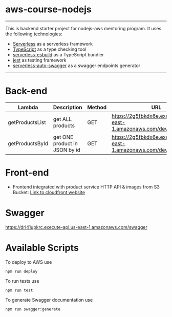 # aws-course-nodejs
___

This is backend starter project for nodejs-aws mentoring program. It uses the following technologies:

- [Serverless](https://serverless.com/) as a serverless framework
- [TypeScript](https://www.typescriptlang.org/) as a type checking tool
- [serverless-esbuild](https://www.serverless.com/plugins/serverless-esbuild) as a TypeScript bundler
- [jest](https://jestjs.io/) as testing framework
- [serverless-auto-swagger](https://github.com/completecoding/serverless-auto-swagger) as a swagger endpoints generator
___

# Back-end 

| Lambda          | Description                   | Method | URL                                                                                                      |
| --------------- | ----------------------------- | ------ |----------------------------------------------------------------------------------------------------------|
| getProductsList | get ALL products              | GET    | https://2g5fbkdx6e.execute-api.us-east-1.amazonaws.com/dev/products                                      |
| getProductsById | get ONE product in JSON by id | GET    | https://2g5fbkdx6e.execute-api.us-east-1.amazonaws.com/dev/products/{id} |

# Front-end

- Frontend integrated with product service HTTP API & images from S3 Bucket: [Link to cloudfront website](https://d2wtmavfovzv32.cloudfront.net/)

# Swagger

https://dri41upkrc.execute-api.us-east-1.amazonaws.com/swagger

# Available Scripts

To deploy to AWS use

```
npm run deploy
```

To run tests use

```
npm run test
```
To generate Swagger documentation use

```
npm run swagger:generate
```